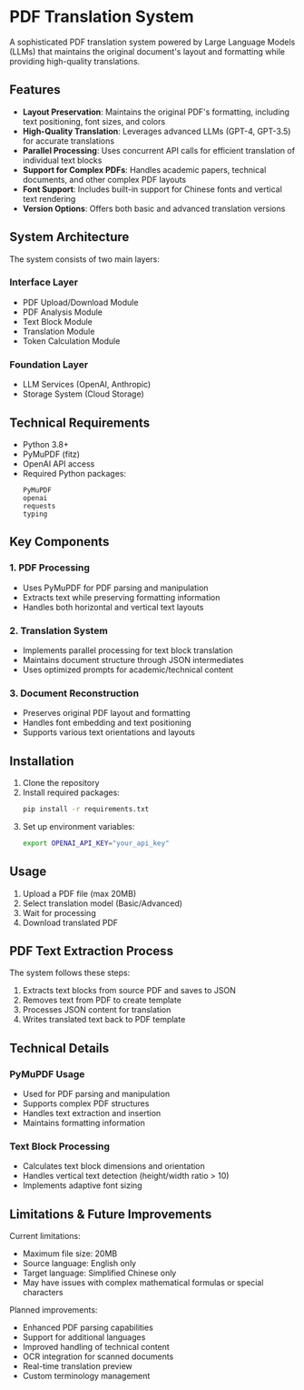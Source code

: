 # PDF Translation System

A sophisticated PDF translation system powered by Large Language Models (LLMs) that maintains the original document's layout and formatting while providing high-quality translations.

## Features

- **Layout Preservation**: Maintains the original PDF's formatting, including text positioning, font sizes, and colors
- **High-Quality Translation**: Leverages advanced LLMs (GPT-4, GPT-3.5) for accurate translations
- **Parallel Processing**: Uses concurrent API calls for efficient translation of individual text blocks
- **Support for Complex PDFs**: Handles academic papers, technical documents, and other complex PDF layouts
- **Font Support**: Includes built-in support for Chinese fonts and vertical text rendering
- **Version Options**: Offers both basic and advanced translation versions

## System Architecture

The system consists of two main layers:

### Interface Layer
- PDF Upload/Download Module
- PDF Analysis Module
- Text Block Module
- Translation Module
- Token Calculation Module

### Foundation Layer
- LLM Services (OpenAI, Anthropic)
- Storage System (Cloud Storage)

## Technical Requirements

- Python 3.8+
- PyMuPDF (fitz)
- OpenAI API access
- Required Python packages:
  ```
  PyMuPDF
  openai
  requests
  typing
  ```

## Key Components

### 1. PDF Processing
- Uses PyMuPDF for PDF parsing and manipulation
- Extracts text while preserving formatting information
- Handles both horizontal and vertical text layouts

### 2. Translation System
- Implements parallel processing for text block translation
- Maintains document structure through JSON intermediates
- Uses optimized prompts for academic/technical content

### 3. Document Reconstruction
- Preserves original PDF layout and formatting
- Handles font embedding and text positioning
- Supports various text orientations and layouts

## Installation

1. Clone the repository
2. Install required packages:
   ```bash
   pip install -r requirements.txt
   ```
3. Set up environment variables:
   ```bash
   export OPENAI_API_KEY="your_api_key"
   ```

## Usage

1. Upload a PDF file (max 20MB)
2. Select translation model (Basic/Advanced)
3. Wait for processing
4. Download translated PDF

## PDF Text Extraction Process

The system follows these steps:
1. Extracts text blocks from source PDF and saves to JSON
2. Removes text from PDF to create template
3. Processes JSON content for translation
4. Writes translated text back to PDF template

## Technical Details

### PyMuPDF Usage
- Used for PDF parsing and manipulation
- Supports complex PDF structures
- Handles text extraction and insertion
- Maintains formatting information

### Text Block Processing
- Calculates text block dimensions and orientation
- Handles vertical text detection (height/width ratio > 10)
- Implements adaptive font sizing

## Limitations & Future Improvements

Current limitations:
- Maximum file size: 20MB
- Source language: English only
- Target language: Simplified Chinese only
- May have issues with complex mathematical formulas or special characters

Planned improvements:
- Enhanced PDF parsing capabilities
- Support for additional languages
- Improved handling of technical content
- OCR integration for scanned documents
- Real-time translation preview
- Custom terminology management
